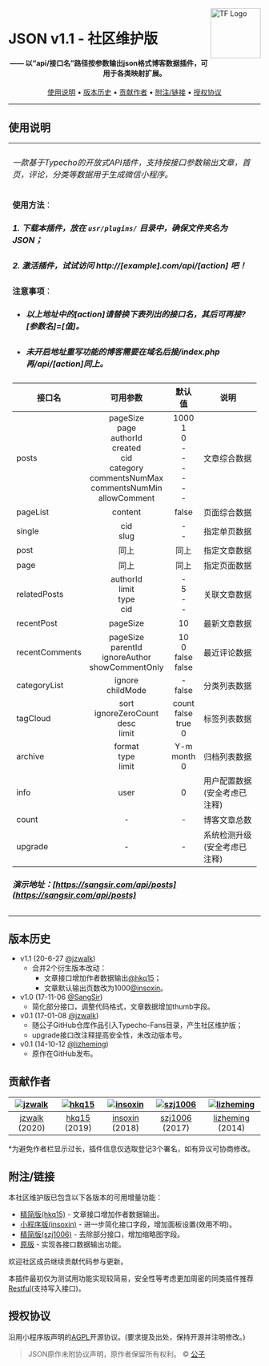 <a href="https://typecho-fans.github.io">
    <img src="https://typecho-fans.github.io/text-logo.svg" alt="TF Logo" title="Typecho Fans开源作品社区" align="right" height="100" />
</a>

JSON v1.1 - 社区维护版
======================
<h4 align="center">—— 以“api/接口名”路径按参数输出json格式博客数据插件，可用于各类映射扩展。</h4>

<p align="center">
  <a href="#使用说明">使用说明</a> •
  <a href="#版本历史">版本历史</a> •
  <a href="#贡献作者">贡献作者</a> •
  <a href="#附注链接">附注/链接</a> •
  <a href="#授权协议">授权协议</a>
</p>

---

## 使用说明

<table>
<tr>
<td>

###### 一款基于Typecho的开放式API插件，支持按接口参数输出文章，首页，评论，分类等数据用于生成微信小程序。

**使用方法**：
##### 1. 下载本插件，放在 `usr/plugins/` 目录中，确保文件夹名为 JSON；
##### 2. 激活插件，试试访问 http://[example].com/api/[action] 吧！

**注意事项**：
* ##### 以上地址中的[action]请替换下表列出的接口名，其后可再接?[参数名]=[值]。
* ##### 未开启地址重写功能的博客需要在域名后接/index.php再/api/[action]同上。

|接口名|可用参数|默认值|说明|
|---|:---:|:---:|---|
|posts|pageSize<br/>page<br/>authorId<br/>created<br/>cid<br/>category<br/>commentsNumMax<br/>commentsNumMin<br/>allowComment|1000<br/>1<br/>0<br/>-<br/>-<br/>-<br/>-<br/>-<br/>-|文章综合数据|
|pageList|content|false|页面综合数据|
|single|cid<br/>slug|-<br/>-|指定单页数据|
|post|同上|同上|指定文章数据|
|page|同上|同上|指定页面数据|
|relatedPosts|authorId<br/>limit<br/>type<br/>cid|-<br/>5<br/>-<br/>-|关联文章数据|
|recentPost|pageSize|10|最新文章数据|
|recentComments|pageSize<br/>parentId<br/>ignoreAuthor<br/>showCommentOnly|10<br/>0<br/>false<br/>false|最近评论数据|
|categoryList|ignore<br/>childMode|-<br/>false|分类列表数据|
|tagCloud|sort<br/>ignoreZeroCount<br/>desc<br/>limit|count<br/>false<br/>true<br/>0|标签列表数据|
|archive|format<br/>type<br/>limit|Y-m<br/>month<br/>0|归档列表数据|
|info|user|0|用户配置数据<br/>(安全考虑已注释)|
|count|-|-|博客文章总数|
|upgrade|-|-|系统检测升级<br/>(安全考虑已注释)|

##### 演示地址：[https://sangsir.com/api/posts](https://sangsir.com/api/posts)

</td>
</tr>
</table>

## 版本历史

 * v1.1 (20-6-27 [@jzwalk](https://github.com/jzwalk))
   * 合并2个衍生版本改动：
     * 文章接口增加作者数据输出[@hkq15](https://gitee.com/hkq15)；
     * 文章默认输出页数改为1000[@insoxin](https://github.com/insoxin)。
 * v1.0 (17-11-06 [@SangSir](https://github.com/szj1006))
   * 简化部分接口，调整代码格式，文章数据增加thumb字段。
 * v0.1 (17-01-08 [@jzwalk](https://github.com/jzwalk))
   * 随公子GitHub仓库作品引入Typecho-Fans目录，产生社区维护版；
   * upgrade接口改注释提高安全性，未改动版本号。
 * v0.1 (14-10-12 [@lizheming](https://github.com/lizheming))
   * 原作在GitHub发布。

## 贡献作者

[![jzwalk](https://avatars1.githubusercontent.com/u/252331?v=3&s=100)](https://github.com/jzwalk) | [![hkq15](https://portrait.gitee.com/uploads/avatars/user/526/1579006_hkq15_1578955047.png!avatar100)](https://github.com/hkq15) | [![insoxin](https://avatars1.githubusercontent.com/u/19371836?v=3&s=100)](https://github.com/insoxin) | [![szj1006](https://avatars1.githubusercontent.com/u/9147062?v=3&s=100)](https://github.com/szj1006) | [![lizheming](https://avatars1.githubusercontent.com/u/424491?v=3&s=100)](https://github.com/lizheming)
:---:|:---:|:---:|:---:|:---:
[jzwalk](https://github.com/jzwalk) (2020) | [hkq15](https://gitee.com/hkq15) (2019) | [insoxin](https://github.com/insoxin) (2018) | [szj1006](https://github.com/szj1006) (2017) | [lizheming](https://github.com/lizheming) (2014)

*为避免作者栏显示过长，插件信息仅选取登记3个署名，如有异议可协商修改。

## 附注/链接

本社区维护版已包含以下各版本的可用增量功能：

* [精简版(hkq15)](https://gitee.com/hkq15/Typecho-api/tree/master/JSON) - 文章接口增加作者数据输出。
* [小程序版(insoxin)](https://github.com/insoxin/typecho-json-miniprogram) - 进一步简化接口字段，增加面板设置(效用不明)。
* [精简版(szj1006)](https://github.com/szj1006/typecho-api) - 去除部分接口，增加缩略图字段。
* [原版](https://github.com/lizheming/JSON) - 实现各接口数据输出功能。

欢迎社区成员继续贡献代码参与更新。

本插件最初仅为测试用功能实现较简易，安全性等考虑更加周密的同类插件推荐[Restful](https://github.com/moefront/typecho-plugin-Restful)(支持写入接口)。

## 授权协议

沿用小程序版声明的[AGPL](https://github.com/insoxin/typecho-json-miniprogram/blob/master/LICENSE)开源协议。(要求提及出处，保持开源并注明修改。)

> JSON原作未附协议声明，原作者保留所有权利。 © [公子](https://github.com/lizheming)
